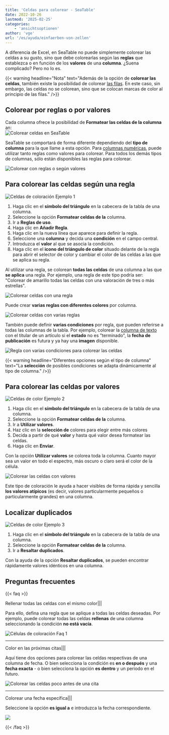 ```yaml
---
title: 'Celdas para colorear - SeaTable'
date: 2022-10-26
lastmod: '2025-02-25'
categories:
    - 'ansichtsoptionen'
author: 'vge'
url: '/es/ayuda/einfaerben-von-zellen'
---
```


A diferencia de Excel, en SeaTable no puede simplemente colorear las celdas a su gusto, sino que debe colorearlas según las **reglas** que establezca o en función de los **valores** de una **columna**. ¿Suena complicado? Pero no lo es.

{{< warning  headline="Nota"  text="Además de la opción de **colorear las celdas**, también existe la posibilidad de colorear [las filas](https://seatable.io/es/docs/ansichtsoptionen/farbliche-markierung-von-zellen/). En este caso, sin embargo, las celdas no se colorean, sino que se colocan marcas de color al principio de las filas." />}}

## Colorear por reglas o por valores

Cada columna ofrece la posibilidad de **Formatear las celdas de la columna** an:  
![Colorear celdas en SeaTable](https://seatable.io/wp-content/uploads/2022/10/color-cells.png)

SeaTable se comportará de forma diferente dependiendo del **tipo de columna** para la que llame a esta opción. Para [columnas numéricas](https://seatable.io/es/docs/text-und-zahlen/die-zahlen-spalte/), puede utilizar tanto reglas como valores para colorear. Para todos los demás tipos de columnas, sólo están disponibles las reglas para colorear.

![Colorear con reglas o según valores](https://seatable.io/wp-content/uploads/2022/10/color-cells-rules-values.png)

## Para colorear las celdas según una regla

![Celdas de coloración Ejemplo 1](images/einfaerben-von-zellen-beispiel-1-1.gif)

1. Haga clic en el **símbolo del triángulo** en la cabecera de la tabla de una columna.
2. Seleccione la opción **Formatear celdas de la** columna.
3. Ir a **Reglas de uso**.
4. Haga clic en **Añadir Regla**.
5. Haga clic en la nueva línea que aparece para definir la regla.
6. Seleccione una **columna** y decida una **condición** en el campo central.
7. Introduzca el **valor** al que se asocia la condición.
8. Haga clic en el **icono del triángulo de color** situado delante de la regla para abrir el selector de color y cambiar el color de las celdas a las que se aplica su regla.

Al utilizar una regla, se colorean **todas las celdas** de una columna a las que **se aplica** una regla. Por ejemplo, una regla de este tipo podría ser: "Colorear de amarillo todas las celdas con una valoración de tres o más estrellas".

![Colorear celdas con una regla](https://seatable.io/wp-content/uploads/2022/10/Einfaerben-von-Zellen-mit-einer-Regel.png)

Puede crear **varias reglas con diferentes colores** por columna.

![Colorear celdas con varias reglas](https://seatable.io/wp-content/uploads/2022/10/Einfaerben-von-Zellen-mit-mehreren-Regeln.png)

También puede definir **varias condiciones** por regla, que pueden referirse a todas las columnas de la tabla. Por ejemplo, colorear la [columna de texto](https://seatable.io/es/docs/text-und-zahlen/die-spalten-text-und-formatierter-text/) con el titular de un artículo si el **estado** no es "terminado", la **fecha de publicación** es futura y ya hay una **imagen** disponible.

![Regla con varias condiciones para colorear las celdas](https://seatable.io/wp-content/uploads/2022/11/Regel-mit-mehreren-Bedingungen-fuer-die-farbliche-Zeilenmarkierung.png)

{{< warning  headline="Diferentes opciones según el tipo de columna"  text="La **selección** de posibles condiciones se adapta dinámicamente al tipo de columna." />}}

## Para colorear las celdas por valores

![Celdas de color Ejemplo 2](images/einfaerben-von-zellen-beispiel-2-1.gif)

1. Haga clic en el **símbolo del triángulo** en la cabecera de la tabla de una columna.
2. Seleccione la opción **Formatear celdas de la** columna.
3. Ir a **Utilizar valores**.
4. Haz clic en la **selección de** colores para elegir entre más colores
5. Decida a partir de qué **valor** y hasta qué valor desea formatear las celdas.
6. Haga clic en **Enviar**.

Con la opción **Utilizar valores** se colorea toda la columna. Cuanto mayor sea un valor en todo el espectro, más oscuro o claro será el color de la célula.

![Colorear las celdas con valores](images/einfaerben-von-zellen-2.png)

Este tipo de coloración le ayuda a hacer visibles de forma rápida y sencilla **los valores atípicos** (es decir, valores particularmente pequeños o particularmente grandes) en una columna.

## Localizar duplicados

![Celdas de color Ejemplo 3](images/einfaerben-von-zellen-beispiel-3.gif)

1. Haga clic en el **símbolo del triángulo** en la cabecera de la tabla de una columna.
2. Seleccione la opción **Formatear celdas de la** columna.
3. Ir a **Resaltar duplicados**.

Con la ayuda de la opción **Resaltar duplicados**, se pueden encontrar rápidamente valores idénticos en una columna.

## Preguntas frecuentes

{{< faq >}}

Rellenar todas las celdas con el mismo color|||

Para ello, defina una regla que se aplique a todas las celdas deseadas. Por ejemplo, puede colorear todas las celdas **rellenas** de una columna seleccionando la condición **no está vacía**.

![Células de coloración Faq 1](images/einfaerben-von-zellen-6.png)

---

Color en las próximas citas|||

Aquí tiene dos opciones para colorear las celdas respectivas de una columna de fecha. O bien selecciona la condición es **en o después** y una **fecha exacta** - o bien selecciona la opción **es dentro** y un periodo en el futuro.

![Colorear las celdas poco antes de una cita](images/einfaerben-von-zellen-7.png)

---

Colorear una fecha específica|||

Seleccione la opción **es igual a** e introduzca la fecha correspondiente.

![](images/einfaerben-von-zellen-8.png)

{{< /faq >}}
